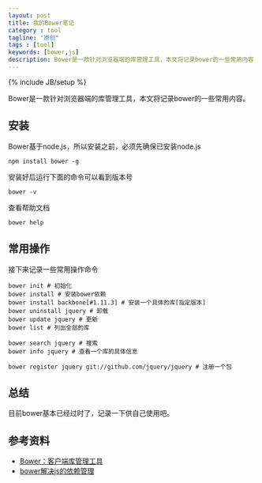 ```yaml
---
layout: post
title: 我的Bower笔记
category : tool
tagline: "原创"
tags : [tool]
keywords: [bower,js]
description: Bower是一款针对浏览器端的库管理工具，本文将记录bower的一些常用内容
---
```

{% include JB/setup %}

Bower是一款针对浏览器端的库管理工具，本文将记录bower的一些常用内容。

## 安装
Bower基于node.js，所以安装之前，必须先确保已安装node.js

	npm install bower -g

安装好后运行下面的命令可以看到版本号

	bower -v

查看帮助文档

	bower help

## 常用操作
接下来记录一些常用操作命令

	bower init # 初始化
	bower install # 安装bower依赖
	bower install backbone[#1.11.3] # 安装一个具体的库[指定版本]
	bower uninstall jquery # 卸载
	bower update jquery # 更新	
	bower list # 列出全部的库

	bower search jquery # 搜索
	bower info jquery # 查看一个库的具体信息

	bower register jquery git://github.com/jquery/jquery # 注册一个包

## 总结
目前bower基本已经过时了，记录一下供自己使用吧。

## 参考资料
- [Bower：客户端库管理工具](http://javascript.ruanyifeng.com/tool/bower.html)
- [bower解决js的依赖管理](http://blog.fens.me/nodejs-bower-intro/)




